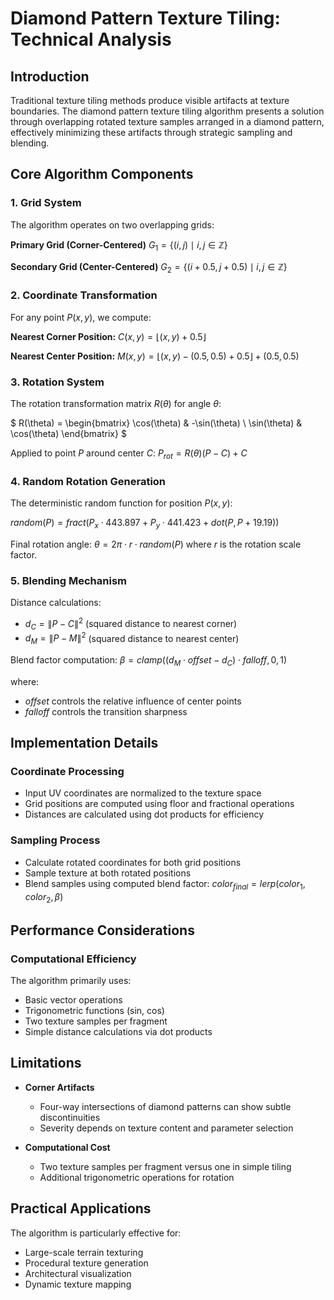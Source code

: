 # Diamond Pattern Texture Tiling: Technical Analysis

## Introduction

Traditional texture tiling methods produce visible artifacts at texture boundaries. The diamond pattern texture tiling algorithm presents a solution through overlapping rotated texture samples arranged in a diamond pattern, effectively minimizing these artifacts through strategic sampling and blending.

## Core Algorithm Components

### 1. Grid System

The algorithm operates on two overlapping grids:

**Primary Grid (Corner-Centered)**
$G_1 = \{(i, j) \mid i,j \in \mathbb{Z}\}$

**Secondary Grid (Center-Centered)**
$G_2 = \{(i + 0.5, j + 0.5) \mid i,j \in \mathbb{Z}\}$

### 2. Coordinate Transformation

For any point $P(x, y)$, we compute:

**Nearest Corner Position:**
$C(x,y) = \lfloor(x,y) + 0.5\rfloor$

**Nearest Center Position:**
$M(x,y) = \lfloor(x,y) - (0.5,0.5) + 0.5\rfloor + (0.5,0.5)$

### 3. Rotation System

The rotation transformation matrix $R(\theta)$ for angle $\theta$:

$
R(\theta) = \begin{bmatrix} 
\cos(\theta) & -\sin(\theta) \\
\sin(\theta) & \cos(\theta)
\end{bmatrix}
$

Applied to point $P$ around center $C$:
$P_{rot} = R(\theta)(P - C) + C$

### 4. Random Rotation Generation

The deterministic random function for position $P(x,y)$:

$random(P) = fract(P_x \cdot 443.897 + P_y \cdot 441.423 + dot(P,P + 19.19))$

Final rotation angle:
$\theta = 2\pi \cdot r \cdot random(P)$
where $r$ is the rotation scale factor.

### 5. Blending Mechanism

Distance calculations:
- $d_C = \|P - C\|^2$ (squared distance to nearest corner)
- $d_M = \|P - M\|^2$ (squared distance to nearest center)

Blend factor computation:
$\beta = clamp((d_M \cdot offset - d_C) \cdot falloff, 0, 1)$

where:
- $offset$ controls the relative influence of center points
- $falloff$ controls the transition sharpness

## Implementation Details

### Coordinate Processing

- Input UV coordinates are normalized to the texture space
- Grid positions are computed using floor and fractional operations
- Distances are calculated using dot products for efficiency

### Sampling Process

- Calculate rotated coordinates for both grid positions
- Sample texture at both rotated positions
- Blend samples using computed blend factor:
   $color_{final} = lerp(color_1, color_2, \beta)$

## Performance Considerations

### Computational Efficiency

The algorithm primarily uses:
- Basic vector operations
- Trigonometric functions (sin, cos)
- Two texture samples per fragment
- Simple distance calculations via dot products

## Limitations

- **Corner Artifacts**
   - Four-way intersections of diamond patterns can show subtle discontinuities
   - Severity depends on texture content and parameter selection

- **Computational Cost**
   - Two texture samples per fragment versus one in simple tiling
   - Additional trigonometric operations for rotation

## Practical Applications

The algorithm is particularly effective for:
- Large-scale terrain texturing
- Procedural texture generation
- Architectural visualization
- Dynamic texture mapping